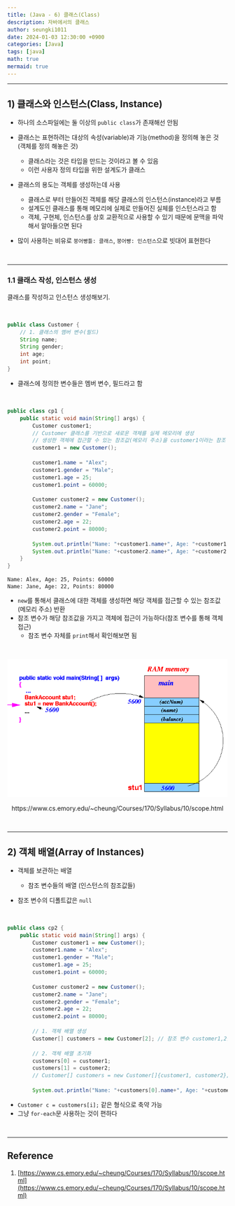 ```yaml
---
title: (Java - 6) 클래스(Class)
description: 자바에서의 클래스
author: seungki1011
date: 2024-01-03 12:30:00 +0900
categories: [Java]
tags: [java]
math: true
mermaid: true
---
```


---

## 1) 클래스와 인스턴스(Class, Instance)

* 하나의 소스파일에는 둘 이상의 ```public class```가 존재해선 안됨



* 클래스는 표현하려는 대상의 속성(variable)과 기능(method)을 정의해 놓은 것 (객체를 정의 해놓은 것)
  * 클래스라는 것은 타입을 만드는 것이라고 볼 수 있음
  * 이런 사용자 정의 타입을 위한 설계도가 클래스



* 클래스의 용도는 객체를 생성하는데 사용
  * 클래스로 부터 만들어진 객체를 해당 클래스의 인스턴스(instance)라고 부름
  * 설계도인 클래스를 통해 메모리에 실제로 만들어진 실체를 인스턴스라고 함
  * 객체, 구현체, 인스턴스를 상호 교환적으로 사용할 수 있기 때문에 문맥을 파악해서 알아들으면 된다



* 많이 사용하는 비유로 `붕어빵틀: 클래스`, `붕어빵: 인스턴스`으로 빗대어 표현한다

<br>

---

### 1.1 클래스 작성, 인스턴스 생성

클래스를 작성하고 인스턴스 생성해보기.

<br>

```java
public class Customer {
    // 1. 클래스의 멤버 변수(필드)
    String name;
    String gender;
    int age;
    int point;
}
```

* 클래스에 정의한 변수들은 멤버 변수, 필드라고 함

<br>

```java
public class cp1 {
    public static void main(String[] args) {
        Customer customer1;
        // Customer 클래스를 기반으로 새로운 객체를 실제 메모리에 생성
      	// 생성한 객체에 접근할 수 있는 참조값(메모리 주소)을 customer1이라는 참조 변수를 통해서 접근 가능
        customer1 = new Customer();

        customer1.name = "Alex";
        customer1.gender = "Male";
        customer1.age = 25;
        customer1.point = 60000;

        Customer customer2 = new Customer();
        customer2.name = "Jane";
        customer2.gender = "Female";
        customer2.age = 22;
        customer2.point = 80000;

        System.out.println("Name: "+customer1.name+", Age: "+customer1.age+", Points: "+customer1.point);
        System.out.println("Name: "+customer2.name+", Age: "+customer2.age+", Points: "+customer2.point);
    }
}
```

```
Name: Alex, Age: 25, Points: 60000
Name: Jane, Age: 22, Points: 80000
```

* ```new```를 통해서 클래스에 대한 객체를 생성하면 해당 객체를 접근할 수 있는 참조값(메모리 주소) 반환
* 참조 변수가 해당 참조값을 가지고 객체에 접근이 가능하다(참조 변수를 통해 객체 접근)
  * 참조 변수 자체를 ```print```해서 확인해보면 됨

<br>

![array](../post_images/2024-01-03-java-6/instancemem.gif)

<p align='center'>https://www.cs.emory.edu/~cheung/Courses/170/Syllabus/10/scope.html</p>

<br>

---

## 2) 객체 배열(Array of Instances)

* 객체를 보관하는 배열
  * 참조 변수들의 배열 (인스턴스의 참조값들)



* 참조 변수의 디폴트값은 ```null```

<br>

```java
public class cp2 {
    public static void main(String[] args) {
        Customer customer1 = new Customer();
        customer1.name = "Alex";
        customer1.gender = "Male";
        customer1.age = 25;
        customer1.point = 60000;

        Customer customer2 = new Customer();
        customer2.name = "Jane";
        customer2.gender = "Female";
        customer2.age = 22;
        customer2.point = 80000;

        // 1. 객체 배열 생성
        Customer[] customers = new Customer[2]; // 참조 변수 customer1,2를 담기 위해 길이 2

        // 2. 객체 배열 초기화
        customers[0] = customer1;
        customers[1] = customer2;
        // Customer[] customers = new Customer[]{customer1, customer2};

        System.out.println("Name: "+customers[0].name+", Age: "+customers[0].age+", Points: "+customers[0].point);
```

* ```Customer c = customers[i];``` 같은 형식으로 축약 가능
* 그냥 ```for-each```문 사용하는 것이 편하다

<br>

---

## Reference

1. [https://www.cs.emory.edu/~cheung/Courses/170/Syllabus/10/scope.html](https://www.cs.emory.edu/~cheung/Courses/170/Syllabus/10/scope.html)